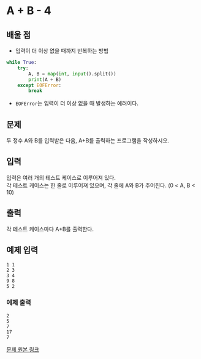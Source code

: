 # A + B - 4

## 배울 점

- 입력이 더 이상 없을 때까지 반복하는 방법

```python
while True:
    try:
        A, B = map(int, input().split())
        print(A + B)
    except EOFError:
        break
```

- `EOFError`는 입력이 더 이상 없을 때 발생하는 에러이다.

## 문제

두 정수 A와 B를 입력받은 다음, A+B를 출력하는 프로그램을 작성하시오.

## 입력

입력은 여러 개의 테스트 케이스로 이루어져 있다.  
각 테스트 케이스는 한 줄로 이루어져 있으며, 각 줄에 A와 B가 주어진다. (0 < A, B < 10)

## 출력

각 테스트 케이스마다 A+B를 출력한다.

## 예제 입력

``` plaintext
1 1
2 3
3 4
9 8
5 2
```

### 예제 출력

``` plaintext
2
5
7
17
7
```

[문제 원본 링크](https://www.acmicpc.net/problem/10951)
